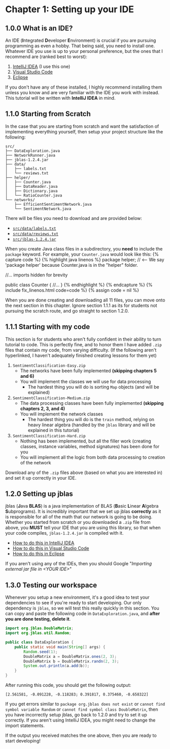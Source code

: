 # Chapter 1: Setting up your IDE

## 1.0.0 What is an IDE?
An IDE (**I**ntegrated **D**eveloper **E**nvironment) is crucial if you are pursuing programming as even a hobby. That being said, you need to install one. Whatever IDE you use is up to your personal preference, but the ones that I recommend are (ranked best to worst):

 1. [IntelliJ IDEA](https://www.jetbrains.com/idea/) (I use this one)
 2. [Visual Studio Code](https://code.visualstudio.com/)
 3. [Eclipse](https://www.eclipse.org/downloads/packages/)

If you don't have any of these installed, I highly recommend installing them unless you know and are very familiar with the IDE you work with instead. This tutorial will be written with **IntelliJ IDEA** in mind.

## 1.1.0 Starting from Scratch
In the case that you are starting from scratch and want the satisfaction of implementing everything yourself, then setup your project structure like the following:
```
src/
├── DataExploration.java
├── NetworkRunner.java
├── jblas-1.2.4.jar
├── data/
│   ├── labels.txt
│   └── reviews.txt
├── helper/
│   ├── Counter.java
│   ├── DataReader.java
│   ├── Dictionary.java
│   └── RatioCounter.java
└── networks/
    ├── EfficientSentimentNetwork.java
    └── SentimentNetwork.java
```
There will be files you need to download and are provided below:

* [`src/data/labels.txt`](https://github.com/anishg24/JavaSentimentNetwork/releases/download/datav1/labels.txt)
* [`src/data/reviews.txt`](https://github.com/anishg24/JavaSentimentNetwork/releases/download/datav1/reviews.txt)
* [`src/jblas-1.2.4.jar`](https://github.com/anishg24/JavaSentimentNetwork/releases/download/scratch/jblas-1.2.4.jar)

When you create Java class files in a subdirectory, you **need** to include the `package` keyword. For example, your `Counter.java` would look like this:
{% capture code %}
{% highlight java linenos %}
package helper; // <-- We say 'package helper' because Counter.java is in the "helper" folder.

//... imports hidden for brevity

public class Counter {
	//...
}
{% endhighlight %}
{% endcapture %}
{% include fix_linenos.html code=code %}
{% assign code = nil %}

When you are done creating and downloading all 11 files, you can move onto the next section in this chapter. Ignore section 1.1.1 as its for students not pursuing the scratch route, and go straight to section 1.2.0.

## 1.1.1 Starting with my code
This section is for students who aren't fully confident in their ability to turn tutorial to code. This is perfectly fine, and to honor them I have added `.zip` files that contain my code, from varying difficulty. (If the following aren't hyperlinked, I haven't adequately finished creating lessons for them yet)

1. `SentimentClassification-Easy.zip`
	* The networks have been fully implemented **(skipping chapters 5 and 6)**
	* You will implement the classes we will use for data processing
		* The hardest thing you will do is sorting `Map` objects (and will be explained)
2. `SentimentClassification-Medium.zip`
	* The data processing classes have been fully implemented **(skipping chapters 2, 3, and 4)**
	* You will implement the network classes
		* The hardest thing you will do is the `train` method, relying on heavy linear algebra (handled by the `jblas` library and will be explained in this tutorial)
3. `SentimentClassification-Hard.zip`
	* Nothing has been implemented, but all the filler work (creating classes, instance variables, method signatures) has been done for you
	* You will implement all the logic from both data processing to creation of the network

Download any of the `.zip` files above (based on what you are interested in) and set it up correctly in your IDE.

## 1.2.0 Setting up jblas
jblas (**J**ava **BLAS**) is a java implementation of BLAS (**B**asic **L**inear **A**lgebra **S**ubprograms). It is incredibly important that we set up jblas **correctly** as it is responsible for all of the math that our network is going to be doing. Whether you started from scratch or you downloaded a `.zip` file from above, you **MUST** tell your IDE that you are using this library, so that when your code compiles, `jblas-1.2.4.jar` is compiled with it.

* [How to do this in IntelliJ IDEA](https://stackoverflow.com/a/1051705/13351776)
* [How to do this in Visual Studio Code](https://stackoverflow.com/a/54535301/13351776)
* [How to do this in Eclipse](https://www.edureka.co/community/4028/how-to-import-a-jar-file-in-eclipse)

If you aren't using any of the IDEs, then you should Google "*Importing external jar file in \<YOUR IDE\>*"

## 1.3.0 Testing our workspace
Whenever you setup a new environment, it's a good idea to test your dependencies to see if you're ready to start developing. Our only dependency is `jblas`, so we will test this really quickly in this section. You can copy and paste the following code in `DataExploration.java`, and **after you are done testing, delete it**.
```java
import org.jblas.DoubleMatrix;
import org.jblas.util.Random;

public class DataExploration {
	public static void main(String[] args) {
		Random.seed(1);
		DoubleMatrix a = DoubleMatrix.ones(2, 3);
		DoubleMatrix b = DoubleMatrix.randn(2, 3);
		System.out.println(a.add(b));
	}
}
```
After running this code, you should get the following output:
```
[2.561581, -0.091228, -0.118283; 0.391817, 0.375460, -0.658322]
```
If you get errors similar to `package org.jblas does not exist` or `cannot find symbol variable Random` or `cannot find symbol class DoubleMatrix`, then you have incorrectly setup jblas, go back to 1.2.0 and try to set it up correctly. If you aren't using IntelliJ IDEA, you might need to change the import statements.

If the output you received matches the one above, then you are ready to start developing!

